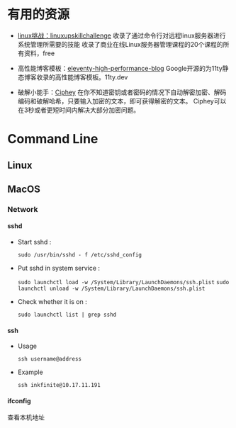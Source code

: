 # 有用的资源

* [linux挑战：linuxupskillchallenge](https://github.com/snori74/linuxupskillchallenge)
收录了通过命令行对远程linux服务器进行系统管理所需要的技能
收录了商业在线Linux服务器管理课程的20个课程的所有资料，free

* 高性能博客模板：[eleventy-high-performance-blog](https://github.com/google/eleventy-high-performance-blog)
Google开源的为11ty静态博客收录的高性能博客模板。11ty.dev

* 破解小能手：[Ciphey](https://github.com/Ciphey/Ciphey)
在你不知道密钥或者密码的情况下自动解密加密、解码编码和破解哈希，只要输入加密的文本，即可获得解密的文本。
Ciphey可以在3秒或者更短时间内解决大部分加密问题。







# Command Line





## Linux









## MacOS





### Network



#### sshd

- Start sshd :

    `sudo /usr/bin/sshd - f /etc/sshd_config`

- Put sshd in system service :

    `sudo launchctl load -w /System/Library/LaunchDaemons/ssh.plist`
    `sudo launchctl unload -w /System/Library/LaunchDaemons/ssh.plist`

- Check whether it is on :

    `sudo launchctl list | grep sshd`



#### ssh

- Usage

    `ssh username@address`

- Example

    `ssh inkfinite@10.17.11.191`



#### ifconfig

查看本机地址



